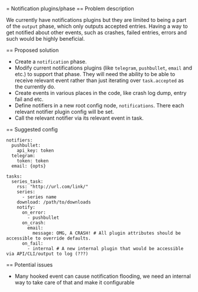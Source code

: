= Notification plugins/phase
== Problem description

We currently have notifications plugins but they are limited to being a part of the `output` phase, which only outputs accepted entries. Having a way to get notified about other events, such as crashes, failed entries, errors and such would be highly beneficial.

== Proposed solution
* Create a `notification` phase.
* Modify current notifications plugins (like `telegram`, `pushbullet`, `email` and etc.) to support that phase. They will need the ability to be able to receive relevant event rather than just iterating over `task.accepted` as the currently do.
* Create events in various places in the code, like crash log dump, entry fail and etc.
* Define notifiers in a new root config node, `notifications`. There each relevant notifier plugin config will be set.
* Call the relevant notifier via its relevant event in task.

== Suggested config
```
notifiers:
  pushbullet:
    api_key: token
  telegram:
    token: token
  email: {opts}

tasks:
  series_task:
    rss: "http://url.com/link/"
    series:
      - series name
    download: /path/to/downloads
    notify:
      on_error:
        - pushbullet
      on_crash:
        email:
          message: OMG, A CRASH! # All plugin attributes should be accessible to override defaults. 
      on_fail:
        - internal # A new internal plugin that would be accessible via API/CLI/output to log (???)
```
== Potential issues
* Many hooked event can cause notification flooding, we need an internal way to take care of that and make it configurable